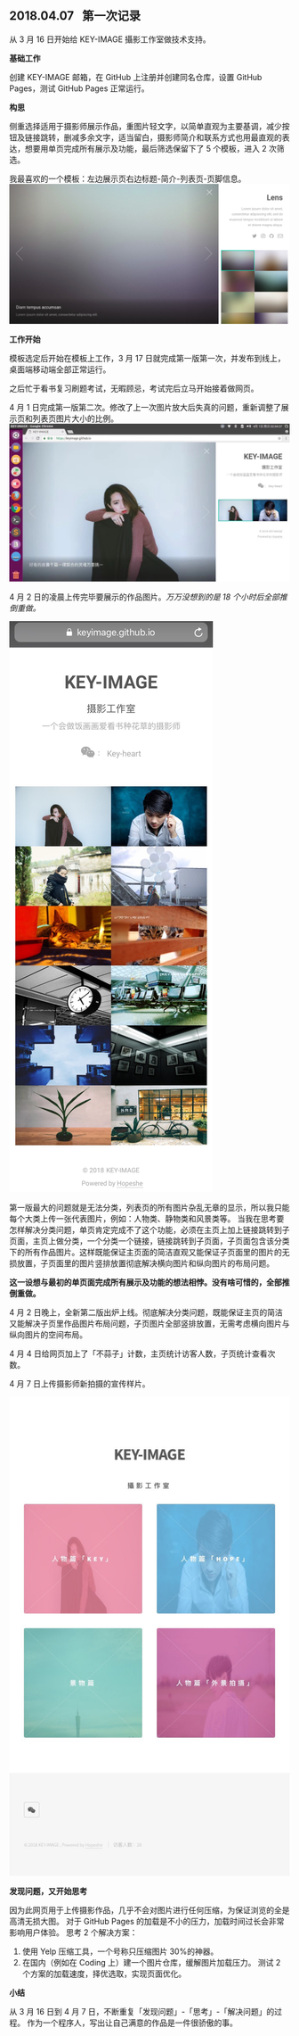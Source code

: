 ## 2018.04.07   第一次记录
从 3 月 16 日开始给 KEY-IMAGE 攝影工作室做技术支持。

**基础工作**

创建 KEY-IMAGE 邮箱，在 GitHub 上注册并创建同名仓库，设置 GitHub Pages，测试 GitHub Pages 正常运行。

**构思**

侧重选择适用于摄影师展示作品，重图片轻文字，以简单直观为主要基调，减少按钮及链接跳转，删减多余文字，适当留白，摄影师简介和联系方式也用最直观的表达，想要用单页完成所有展示及功能，最后筛选保留下了 5 个模板，进入 2 次筛选。

我最喜欢的一个模板：左边展示页右边标题-简介-列表页-页脚信息。
![](https://raw.githubusercontent.com/KeyIMAGE/photo/master/Lens%E6%A8%A1%E6%9D%BF%E5%9B%BE.png)

**工作开始**

模板选定后开始在模板上工作，3 月 17 日就完成第一版第一次，并发布到线上，桌面端移动端全部正常运行。

之后忙于看书复习刷题考试，无暇顾忌，考试完后立马开始接着做网页。

4 月 1 日完成第一版第二次。修改了上一次图片放大后失真的问题，重新调整了展示页和列表页图片大小的比例。
![](https://raw.githubusercontent.com/KeyIMAGE/photo/master/Len%E6%A8%A1%E6%9D%BF%E7%AC%AC%E4%B8%80%E7%89%88%E7%AC%AC%E4%BA%8C%E6%AC%A1.jpg)


4 月 2 日的凌晨上传完毕要展示的作品图片。*万万没想到的是 18 个小时后全部推倒重做。*


![](https://raw.githubusercontent.com/KeyIMAGE/photo/master/Len%E6%A8%A1%E6%9D%BF%E7%AC%AC%E4%B8%80%E7%89%88%E7%AC%AC%E4%B8%89%E6%AC%A1.jpg)

第一版最大的问题就是无法分类，列表页的所有图片杂乱无章的显示，所以我只能每个大类上传一张代表图片，例如：人物类、静物类和风景类等。
当我在思考要怎样解决分类问题，单页肯定完成不了这个功能，必须在主页上加上链接跳转到子页面，主页上做分类，一个分类一个链接，链接跳转到子页面，子页面包含该分类下的所有作品图片。这样既能保证主页面的简洁直观又能保证子页面里的图片的无损放置，子页面里的图片竖排放置彻底解决横向图片和纵向图片的布局问题。

**这一设想与最初的单页面完成所有展示及功能的想法相悖。没有啥可惜的，全部推倒重做。**

4 月 2 日晚上，全新第二版出炉上线。彻底解决分类问题，既能保证主页的简洁又能解决子页里作品图片布局问题，子页图片全部竖排放置，无需考虑横向图片与纵向图片的空间布局。

4 月 4 日给网页加上了「不蒜子」计数，主页统计访客人数，子页统计查看次数。

4 月 7 日上传摄影师新拍摄的宣传样片。

![](https://raw.githubusercontent.com/KeyIMAGE/photo/master/%E7%AC%AC%E4%BA%8C%E7%89%88.jpg)

**发现问题，又开始思考**

因为此网页用于上传摄影作品，几乎不会对图片进行任何压缩，为保证浏览的全是高清无损大图。
对于 GitHub Pages 的加载是不小的压力，加载时间过长会非常影响用户体验。
思考 2 个解决方案：
1. 使用 Yelp 压缩工具，一个号称只压缩图片 30%的神器。
2. 在国内（例如在 Coding 上）建一个图片仓库，缓解图片加载压力。
测试 2 个方案的加载速度，择优选取，实现页面优化。

**小结**

从 3 月 16 日到 4 月 7 日，不断重复「发现问题」-「思考」-「解决问题」的过程。
作为一个程序人，写出让自己满意的作品是一件很骄傲的事。
